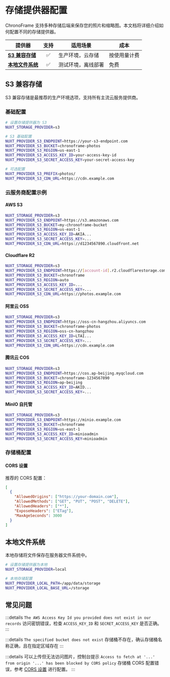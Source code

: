 # 存储提供器配置

ChronoFrame 支持多种存储后端来保存您的照片和缩略图。本文档将详细介绍如何配置不同的存储提供器。

| 提供器                            | 支持 | 适用场景           | 成本         |
| --------------------------------- | :--: | ------------------ | ------------ |
| [**S3 兼容存储**](#s3-兼容存储)   |  ✅  | 生产环境，云存储   | 按使用量计费 |
| [**本地文件系统**](#本地文件系统) |  ✅  | 测试环境，离线部署 | 免费         |

## S3 兼容存储

S3 兼容存储是最推荐的生产环境选项，支持所有主流云服务提供商。

### 基础配置

```bash
# 设置存储提供器为 S3
NUXT_STORAGE_PROVIDER=s3

# S3 基础配置
NUXT_PROVIDER_S3_ENDPOINT=https://your-s3-endpoint.com
NUXT_PROVIDER_S3_BUCKET=chronoframe-photos
NUXT_PROVIDER_S3_REGION=us-east-1
NUXT_PROVIDER_S3_ACCESS_KEY_ID=your-access-key-id
NUXT_PROVIDER_S3_SECRET_ACCESS_KEY=your-secret-access-key

# 可选配置
NUXT_PROVIDER_S3_PREFIX=photos/
NUXT_PROVIDER_S3_CDN_URL=https://cdn.example.com
```

### 云服务商配置示例

#### AWS S3

```bash
NUXT_STORAGE_PROVIDER=s3
NUXT_PROVIDER_S3_ENDPOINT=https://s3.amazonaws.com
NUXT_PROVIDER_S3_BUCKET=my-chronoframe-bucket
NUXT_PROVIDER_S3_REGION=us-east-1
NUXT_PROVIDER_S3_ACCESS_KEY_ID=AKIA...
NUXT_PROVIDER_S3_SECRET_ACCESS_KEY=...
NUXT_PROVIDER_S3_CDN_URL=https://d1234567890.cloudfront.net
```

#### Cloudflare R2

```bash
NUXT_STORAGE_PROVIDER=s3
NUXT_PROVIDER_S3_ENDPOINT=https://[account-id].r2.cloudflarestorage.com
NUXT_PROVIDER_S3_BUCKET=chronoframe
NUXT_PROVIDER_S3_REGION=auto
NUXT_PROVIDER_S3_ACCESS_KEY_ID=...
NUXT_PROVIDER_S3_SECRET_ACCESS_KEY=...
NUXT_PROVIDER_S3_CDN_URL=https://photos.example.com
```

#### 阿里云 OSS

```bash
NUXT_STORAGE_PROVIDER=s3
NUXT_PROVIDER_S3_ENDPOINT=https://oss-cn-hangzhou.aliyuncs.com
NUXT_PROVIDER_S3_BUCKET=chronoframe-photos
NUXT_PROVIDER_S3_REGION=oss-cn-hangzhou
NUXT_PROVIDER_S3_ACCESS_KEY_ID=LTAI...
NUXT_PROVIDER_S3_SECRET_ACCESS_KEY=...
NUXT_PROVIDER_S3_CDN_URL=https://cdn.example.com
```

#### 腾讯云 COS

```bash
NUXT_STORAGE_PROVIDER=s3
NUXT_PROVIDER_S3_ENDPOINT=https://cos.ap-beijing.myqcloud.com
NUXT_PROVIDER_S3_BUCKET=chronoframe-1234567890
NUXT_PROVIDER_S3_REGION=ap-beijing
NUXT_PROVIDER_S3_ACCESS_KEY_ID=AKID...
NUXT_PROVIDER_S3_SECRET_ACCESS_KEY=...
```

#### MinIO 自托管

```bash
NUXT_STORAGE_PROVIDER=s3
NUXT_PROVIDER_S3_ENDPOINT=https://minio.example.com
NUXT_PROVIDER_S3_BUCKET=chronoframe
NUXT_PROVIDER_S3_REGION=us-east-1
NUXT_PROVIDER_S3_ACCESS_KEY_ID=minioadmin
NUXT_PROVIDER_S3_SECRET_ACCESS_KEY=minioadmin
```

### 存储桶配置

#### CORS 设置

推荐的 CORS 配置：

```json
[
  {
    "AllowedOrigins": ["https://your-domain.com"],
    "AllowedMethods": ["GET", "PUT", "POST", "DELETE"],
    "AllowedHeaders": ["*"],
    "ExposeHeaders": ["ETag"],
    "MaxAgeSeconds": 3000
  }
]
```

## 本地文件系统

本地存储将文件保存在服务器文件系统中。

```bash
# 设置存储提供器为本地
NUXT_STORAGE_PROVIDER=local

# 本地存储配置
NUXT_PROVIDER_LOCAL_PATH=/app/data/storage
NUXT_PROVIDER_LOCAL_BASE_URL=/storage
```

## 常见问题

:::details `The AWS Access Key Id you provided does not exist in our records`
访问密钥错误，检查 `ACCESS_KEY_ID` 和 `SECRET_ACCESS_KEY` 是否正确。
:::

:::details `The specified bucket does not exist`
存储桶不存在，确认存储桶名称正确，且在指定区域存在
:::

:::details 可以上传但无法访问图片，控制台提示 `Access to fetch at '...' from origin '...' has been blocked by CORS policy`
存储桶 CORS 配置错误，参考 [CORS 设置](#CORS-设置) 进行配置。
:::
